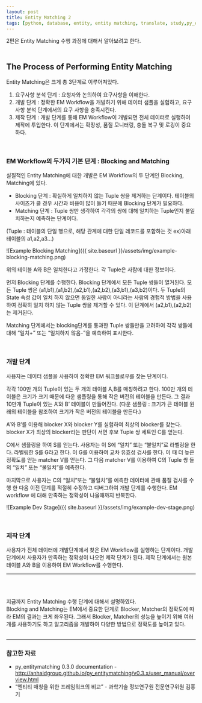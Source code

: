 ```yaml
---
layout: post
title: Entity Matching 2
tags: [python, database, entity, entity matching, translate, study,py_entitymatching]
---
```



2편은 Entity Matching 수행 과정에 대해서 알아보려고 한다. <br>
<br>

## The Process of Performing Entity Matching

Entity Matching은 크게 총 3단계로 이루어져있다.

1. 요구사항 분석 단계 : 요청자와 논의하여 요구사항을 이해한다. 
2. 개발 단계  : 정확한 EM Workflow을 개발하기 위해 데이터 샘플을 실험하고, 요구사항 분석 단계에서의 요구 사항을 충족시킨다.
3. 제작 단계  : 개발 단계를 통해 EM Workflow이 개발되면 전체 데이터로 실행하여 제작에 투입한다. 이 단계에서는 확장성, 품질 모니터링, 충돌 복구 및 로깅이 중요하다.
<br>

### EM Workflow의 두가지 기본 단계 : Blocking and Matching

실질적인 Entity Matching에 대한 개발은 EM Workflow의 두 단계인 Blocking, Matching에 있다. 
 * Blocking 단계 :  확실하게 일치하지 않는 Tuple 쌍을 제거하는 단계이다. 테이블의 사이즈가 클 경우 시간과 비용이 많이 들기 때문에 Blocking 단계가 필요하다. 
 * Matching 단계 : Tuple 쌍만 생각하여 각각의 쌍에 대해 일치하는 Tuple인지 불일치하는지 예측하는 단계이다. 

 (Tuple : 테이블의 단일 행으로, 해당 관계에 대한 단일 레코드를 포함하는 것 ex)아래 테이블의 a1,a2,a3...)


![Example Blocking Matching]({{ site.baseurl }}/assets/img/example-blocking-matching.png)

위의 테이블 A와 B은 일치한다고 가정한다. 각 Tuple은 사람에 대한 정보이다. 


먼저 Blocking 단계를 수행한다. Blocking 단계에서 모든 Tuple 쌍들이 열거된다. 모든 Tuple 쌍은 (a1,b1),(a1,b2),(a2,b1),(a2,b2),(a3,b1),(a3,b2)이다. 두 Tuple의 State 속성 값이 일치 하지 않으면 동일한 사람이 아니라는 사람의 경험적 방법을 사용하여 정확히 일치 하지 않는 Tuple 쌍을 제거할 수 있다. 이 단계에서 (a2,b1),(a2,b2)는 제거된다. 


Matching 단계에서는 blocking단계를 통과한 Tuple 쌍들만을 고려하여 각각 쌍들에 대해 “일치+” 또는 “일치하지 않음-”을 예측하여 표시한다. 

<br>

### 개발 단계

사용자는 데이터 샘플을 사용하여 정확한 EM 워크플로우를 찾는 단계이다. 

각각 100만 개의 Tuple이 있는 두 개의 테이블 A,B를 매칭하려고 한다. 100만 개의 테이블은 크기가 크기 때문에 다운 샘플링을 통해 작은 버전의 테이블을 만든다. 그 결과 10만개 Tuple이 있는 A’와 B’ 테이블이 만들어진다. (다운 샘플링 : 크기가 큰 테이블 원래의 테이블을 참조하여 크기가 작은 버전의 테이블을 만든다.)<br>

 A’와 B’를 이용해 blocker X와 blocker Y를 실험하여 최상의 blocker를 찾는다. blocker X가 최상의 blocker라는 판단이 서면 후보 Tuple 쌍 세트인 C를 얻는다. <br>

C에서 샘플링을 하여 S를 얻는다. 사용자는 이 S에 “일치” 또는 “불일치”로 라벨링을 한다.  라벨링한 S를 G라고 한다. 이 G를 이용하여 교차 유효성 검사를 한다. 이 때 더 높은 정확도를 얻는 matcher V를 얻는다. 그 다음  matcher V를 이용하여 C의 Tuple 쌍 들의 “일치” 또는 “불일치”를 예측한다. <br>

마지막으로 사용자는 C의 “일치”또는 “불일치”를 예측한 데이터에 관해 품질 검사를 수행 한 다음 이전 단계를 적절히 수정하고 디버그하여 개발 단계를 수행한다. EM workflow 에 대해 만족하는 정확성이 나올때까지 반복한다.
<br>

![Example Dev Stage]({{ site.baseurl }}/assets/img/example-dev-stage.png)

<br>

### 제작 단계 
사용자가 전체 데이터에 개발단계에서 찾은 EM Workflow를 실행하는 단계이다.
개발 단계에서 사용자가 만족하는 정확성이 나오면 제작 단계가 된다. 제작 단계에서는 원본 테이블 A와 B을 이용하여 EM Workflow를 수행한다. 

---

<br><br>

지금까지 Entity Matching 수행 단계에 대해서 설명하였다. <br>
Blocking and Matching는 EM에서 중요한 단계로 Blocker, Matcher의 정확도에 따라 EM의 결과는 크게 좌우된다.
그래서 Blocker, Matcher의 성능을 높이기 위해 여러 개를 사용하기도 하고 알고리즘을 개발하여 다양한 방법으로 정확도를 높이고 있다. 
<br><br>

---

### 참고한 자료 <br>
* py_entitymatching 0.3.0 documentation - http://anhaidgroup.github.io/py_entitymatching/v0.3.x/user_manual/overview.html <br>
* “엔티티 매칭을 위한 프레임워크의 비교” - 과학기술 정보연구원 전문연구위원 김홍기
<br>
